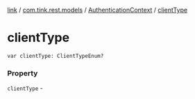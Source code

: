 [link](../../index.md) / [com.tink.rest.models](../index.md) / [AuthenticationContext](index.md) / [clientType](./client-type.md)

# clientType

`var clientType: ClientTypeEnum?`

### Property

`clientType` - 